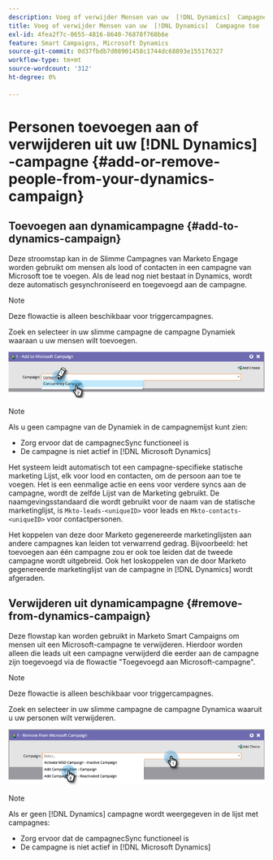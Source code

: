 ```yaml
---
description: Voeg of verwijder Mensen van uw  [!DNL Dynamics]  Campagne toe - de Documentatie van Marketo - de Documentatie van het Product
title: Voeg of verwijder Mensen van uw  [!DNL Dynamics]  Campagne toe
exl-id: 4fea2f7c-0655-4816-8640-76878f760b6e
feature: Smart Campaigns, Microsoft Dynamics
source-git-commit: 0d37fbdb7d08901458c1744dc68893e155176327
workflow-type: tm+mt
source-wordcount: '312'
ht-degree: 0%

---
```


# Personen toevoegen aan of verwijderen uit uw [!DNL Dynamics] -campagne {#add-or-remove-people-from-your-dynamics-campaign}

## Toevoegen aan dynamicampagne {#add-to-dynamics-campaign}

Deze stroomstap kan in de Slimme Campagnes van Marketo Engage worden gebruikt om mensen als lood of contacten in een campagne van Microsoft toe te voegen. Als de lead nog niet bestaat in Dynamics, wordt deze automatisch gesynchroniseerd en toegevoegd aan de campagne.

>[!NOTE]
>
>Deze flowactie is alleen beschikbaar voor triggercampagnes.

Zoek en selecteer in uw slimme campagne de campagne Dynamiek waaraan u uw mensen wilt toevoegen.

![](assets/add-or-remove-people-from-your-dynamics-campaign-1.png)

>[!NOTE]
>
>Als u geen campagne van de Dynamiek in de campagnemijst kunt zien:
>
>* Zorg ervoor dat de campagnecSync functioneel is
>* De campagne is niet actief in [!DNL Microsoft Dynamics]

Het systeem leidt automatisch tot een campagne-specifieke statische marketing Lijst, elk voor lood en contacten, om de persoon aan toe te voegen. Het is een eenmalige actie en eens voor verdere syncs aan de campagne, wordt de zelfde Lijst van de Marketing gebruikt. De naamgevingsstandaard die wordt gebruikt voor de naam van de statische marketinglijst, is `Mkto-leads-<uniqueID>` voor leads en `Mkto-contacts-<uniqueID>` voor contactpersonen.

Het koppelen van deze door Marketo gegenereerde marketinglijsten aan andere campagnes kan leiden tot verwarrend gedrag. Bijvoorbeeld: het toevoegen aan één campagne zou er ook toe leiden dat de tweede campagne wordt uitgebreid. Ook het loskoppelen van de door Marketo gegenereerde marketinglijst van de campagne in [!DNL Dynamics] wordt afgeraden.

## Verwijderen uit dynamicampagne {#remove-from-dynamics-campaign}

Deze flowstap kan worden gebruikt in Marketo Smart Campaigns om mensen uit een Microsoft-campagne te verwijderen. Hierdoor worden alleen die leads uit een campagne verwijderd die eerder aan de campagne zijn toegevoegd via de flowactie &quot;Toegevoegd aan Microsoft-campagne&quot;.

>[!NOTE]
>
>Deze flowactie is alleen beschikbaar voor triggercampagnes.

Zoek en selecteer in uw slimme campagne de campagne Dynamica waaruit u uw personen wilt verwijderen.

![](assets/add-or-remove-people-from-your-dynamics-campaign-2.png)

>[!NOTE]
>
>Als er geen [!DNL Dynamics] campagne wordt weergegeven in de lijst met campagnes:
>
>* Zorg ervoor dat de campagnecSync functioneel is
>* De campagne is niet actief in [!DNL Microsoft Dynamics]
